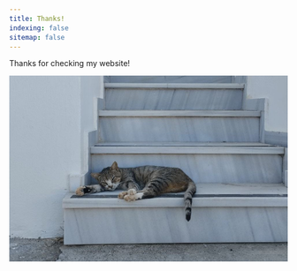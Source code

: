 ```yaml
---
title: Thanks!
indexing: false
sitemap: false
---
```


Thanks for checking my website! 

![Greek cat](cat.jpg "Greek cat")
